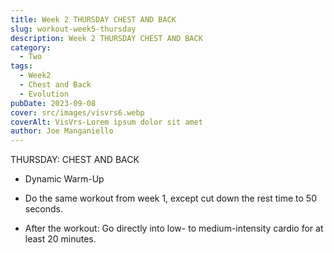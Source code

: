```yaml
---
title: Week 2 THURSDAY CHEST AND BACK
slug: workout-week5-thursday
description: Week 2 THURSDAY CHEST AND BACK  
category:
  - Two
tags:
  - Week2
  - Chest and Back
  - Evolution
pubDate: 2023-09-08
cover: src/images/visvrs6.webp  
coverAlt: VisVrs-Lorem ipsum dolor sit amet
author: Joe Manganiello
---
```


THURSDAY: CHEST AND BACK

- Dynamic Warm-Up

- Do the same workout from week 1, except cut down the rest time to 50 seconds.

- After the workout: Go directly into low- to medium-intensity cardio for at least 20 minutes.